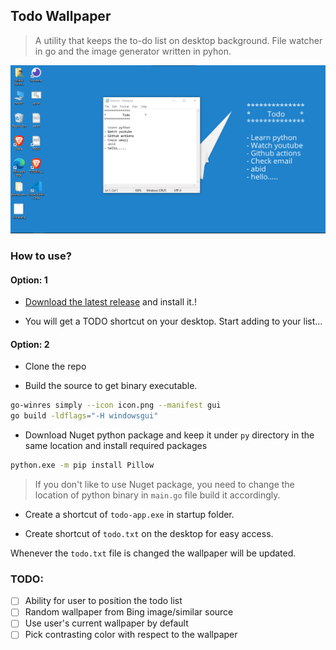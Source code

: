 ## Todo Wallpaper
> A utility that keeps the to-do list on desktop background. File watcher in go and the image generator written in pyhon.

![screenshot](screenshot.png)

### How to use?

#### Option: 1

- [Download the latest release](https://github.com/ohidurbappy/todo-wallpaper/releases/latest/download/todo-wallpaper.exe) and install it.!

- You will get a TODO shortcut on your desktop. Start adding to your list...

#### Option: 2

- Clone the repo

- Build the source to get binary executable.

```bash
go-winres simply --icon icon.png --manifest gui
go build -ldflags="-H windowsgui"

```

- Download Nuget python package and keep it under `py` directory in
the same location and install required packages

```bash
python.exe -m pip install Pillow

```

> If you don't like to use Nuget package, you need to change the location of python binary in `main.go` file build it accordingly.

- Create a shortcut of `todo-app.exe` in startup folder.

- Create shortcut of `todo.txt` on the desktop for easy access.


Whenever the `todo.txt` file is changed the wallpaper will be updated.


### TODO:
- [ ] Ability for user to position the todo list
- [ ] Random wallpaper from Bing image/similar source
- [ ] Use user's current wallpaper by default
- [ ] Pick contrasting color with respect to the wallpaper
